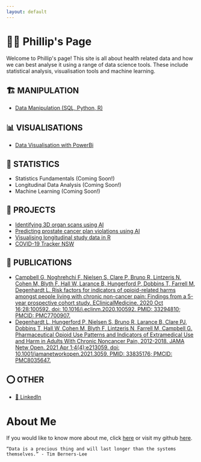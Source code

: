 ```yaml
---
layout: default
---
```

# 👨‍🔬 Phillip's Page

Welcome to Phillip's page! This site is all about health related data and how we can best analyse it using a range of data science tools. These include statistical analysis, visualisation tools and machine learning.

## 🏗️ MANIPULATION
- [Data Manipulation (SQL, Python, R)](datascience/data-manipulation/data-manipulation.md)

## 📊 VISUALISATIONS
- [Data Visualisation with PowerBi](datascience/visualisations/power-bi/power-bi.md)

## 🔢 STATISTICS
- Statistics Fundamentals (Coming Soon!)
- Longitudinal Data Analysis (Coming Soon!)
- Machine Learning (Coming Soon!)

## 📁 PROJECTS
- [Identifying 3D organ scans using AI](projects/identidying-3d-organ-scans-using-ai/identidying-3d-organ-scans-using-ai.md)
- [Predicting prostate cancer plan violations using AI](projects/predicting-prostate-cancer-plan-violations-using-ai/predicting-prostate-cancer-plan-violations-using-ai.md)
- [Visualising longitudinal study data in R](projects/visualising-longitudinal-study-data-in-R/visualising-longitudinal-study-data-in-R.md)
- [COVID-19 Tracker NSW](projects/covid-19-tracker/covid-19-tracker.md)

## 📝 PUBLICATIONS
- [Campbell G, Noghrehchi F, Nielsen S, Clare P, Bruno R, Lintzeris N, Cohen M, Blyth F, Hall W, Larance B, Hungerford P, Dobbins T, Farrell M, Degenhardt L. Risk factors for indicators of opioid-related harms amongst people living with chronic non-cancer pain: Findings from a 5-year prospective cohort study. EClinicalMedicine. 2020 Oct 16;28:100592. doi: 10.1016/j.eclinm.2020.100592. PMID: 33294810; PMCID: PMC7700907.](https://www.ncbi.nlm.nih.gov/pmc/articles/PMC7700907/)
- [Degenhardt L, Hungerford P, Nielsen S, Bruno R, Larance B, Clare PJ, Dobbins T, Hall W, Cohen M, Blyth F, Lintzeris N, Farrell M, Campbell G. Pharmaceutical Opioid Use Patterns and Indicators of Extramedical Use and Harm in Adults With Chronic Noncancer Pain, 2012-2018. JAMA Netw Open. 2021 Apr 1;4(4):e213059. doi: 10.1001/jamanetworkopen.2021.3059. PMID: 33835176; PMCID: PMC8035647.](https://pubmed.ncbi.nlm.nih.gov/33835176/)

## ⭕ OTHER
- [👤 LinkedIn](https://www.linkedin.com/in/philliphungerford/)

# About Me

If you would like to know more about me, click [here](about/about.md) or visit my github [here](https://github.com/philliphungerford).

```
“Data is a precious thing and will last longer than the systems themselves.” - Tim Berners-Lee
```
